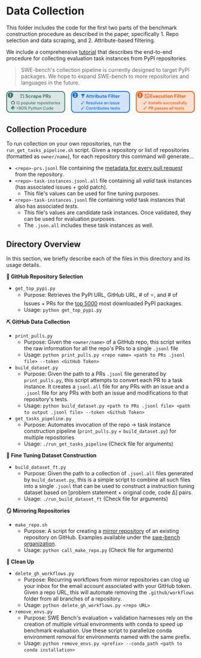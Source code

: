 # Data Collection
This folder includes the code for the first two parts of the benchmark construction procedure as described in the paper, specifically 1. Repo selection and data scraping, and 2. Attribute-based filtering.

We include a comprehensive [tutorial](https://github.com/princeton-nlp/SWE-bench/tree/main/assets/collection.md) that describes the end-to-end procedure for collecting evaluation task instances from PyPI repositories.

> SWE-bench's collection pipeline is currently designed to target PyPI packages. We hope to expand SWE-bench to more repositories and languages in the future.

<img src="../../assets/figures/collection.png">

## Collection Procedure
To run collection on your own repositories, run the `run_get_tasks_pipeline.sh` script. Given a repository or list of repositories (formatted as `owner/name`), for each repository this command will generate...
* `<repo>-prs.jsonl` file containing the [metadata for every pull request](https://docs.github.com/rest/reference/pulls#list-pull-requests) from the repository.
* `<repo>-task-instances.jsonl.all` file containing all *valid* task instances (has associated issues + gold patch).
    * This file's values can be used for fine tuning purposes.
* `<repo>-task-instances.jsonl` file containing *valid* task instances that also has associated *tests*.
    * This file's values are candidate task instances. Once validated, they can be used for evaluation purposes.
    * The `.json.all` includes these task instances as well.

## Directory Overview
In this section, we briefly describe each of the files in this directory and its usage details.

**🧐 GitHub Repository Selection**
* `get_top_pypi.py`
    * Purpose: Retrieves the PyPI URL, GitHub URL, # of ⭐, and # of Issues + PRs for the [top 5000](https://hugovk.github.io/top-pypi-packages/") most downloaded PyPI packages.
    * Usage: `python get_top_pypi.py`

**⛏️ GitHub Data Collection**
* `print_pulls.py`
    * Purpose: Given the `<owner/name>` of a GitHub repo, this script writes the raw information for all the repo's PRs to a single `.jsonl` file
    * Usage: `python print_pulls.py <repo name> <path to PRs .jsonl file> --token <GitHub Token>`
* `build_dataset.py`
    * Purpose: Given the path to a PRs `.jsonl` file generated by `print_pulls.py`, this script attempts to convert each PR to a task instance. It creates a `jsonl.all` file for any PRs with an issue and a `.jsonl` file for any PRs with both an issue and modifications to that repository's tests.
    * Usage: `python build_dataset.py <path to PRs .jsonl file> <path to output .jsonl file> --token <Github Token>`
* `get_tasks_pipeline.py`
    * Purpose: Automates invocation of the repo → task instance construction pipeline (`print_pulls.py` + `build_dataset.py`) for multiple repositories
    * Usage: `./run_get_tasks_pipeline` (Check file for arguments)

**🎵 Fine Tuning Dataset Construction**
* `build_dataset_ft.py`
    * Purpose: Given the path to a collection of `.jsonl.all` files generated by `build_dataset.py`, this is a simple script to combine all such files into a single `.jsonl` that can be used to construct a instruction tuning dataset based on [problem statement + original code, code Δ] pairs.
    * Usage: `./run_build_dataset_ft` (Check file for arguments)

**🪞 Mirroring Repositories**
* `make_repo.sh`
    * Purpose: A script for creating a [mirror repository](https://docs.github.com/en/repositories/creating-and-managing-repositories/duplicating-a-repository) of an existing repository on GitHub. Examples available under the [swe-bench organization](https://github.com/orgs/swe-bench/repositories).
    * Usage: `python call_make_repo.py` (Check file for arguments)

**🧹 Clean Up**
* `delete_gh_workflows.py`
    * Purpose: Recurring workflows from mirror repositories can clog up your inbox for the email account associated with your GitHub token. Given a repo URL, this will automate removing the `.github/workflows` folder from all branches of a repository.
    * Usage: `python delete_gh_workflows.py <repo URL>`
* `remove_envs.py`
    * Purpose: SWE Bench's evaluation + validation harnesses rely on the creation of multiple virtual environments with conda to speed up benchmark evaluation. Use these script to parallelize conda environment removal for environments named with the same prefix.
    * Usage: `python remove_envs.py <prefix> --conda_path <path to conda installation>`
